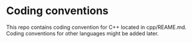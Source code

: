 # Coding conventions

This repo contains coding convention for C++ located in cpp/REAME.md. Coding conventions for other languages might be added later.
